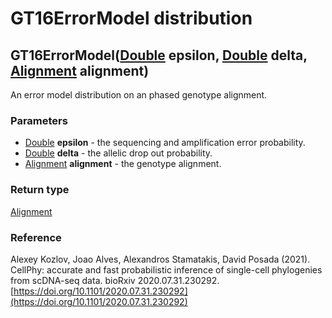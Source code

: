 GT16ErrorModel distribution
===========================
GT16ErrorModel([Double](../types/Double.md) **epsilon**, [Double](../types/Double.md) **delta**, [Alignment](../types/Alignment.md) **alignment**)
--------------------------------------------------------------------------------------------------------------------------------------------------

An error model distribution on an phased genotype alignment.

### Parameters

- [Double](../types/Double.md) **epsilon** - the sequencing and amplification error probability.
- [Double](../types/Double.md) **delta** - the allelic drop out probability.
- [Alignment](../types/Alignment.md) **alignment** - the genotype alignment.

### Return type

[Alignment](../types/Alignment.md)

### Reference

Alexey Kozlov, Joao Alves, Alexandros Stamatakis, David Posada (2021). CellPhy: accurate and fast probabilistic inference of single-cell phylogenies from scDNA-seq data. bioRxiv 2020.07.31.230292.[https://doi.org/10.1101/2020.07.31.230292](https://doi.org/10.1101/2020.07.31.230292)

